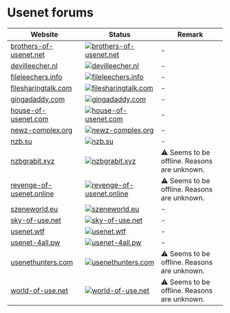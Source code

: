 # Usenet forums

|Website|Status|Remark|
|-|-|-|
|[brothers-of-usenet.net](https://brothers-of-usenet.net/)|[![brothers-of-usenet.net](https://img.shields.io/website?down_color=red&down_message=offline&up_color=green&up_message=online&url=https%3A%2F%2Fbrothers-of-usenet.net)](https://brothers-of-usenet.net/)|-|
|[devilleecher.nl](https://devilleecher.nl/)|[![devilleecher.nl](https://img.shields.io/website?down_color=red&down_message=offline&up_color=green&up_message=online&url=https%3A%2F%2Fdevilleecher.nl)](https://devilleecher.nl/)|-|
|[fileleechers.info](https://fileleechers.info/)|[![fileleechers.info](https://img.shields.io/website?down_color=red&down_message=offline&up_color=green&up_message=online&url=https%3A%2F%2Ffileleechers.info)](https://fileleechers.info/)|-|
|[filesharingtalk.com](https://filesharingtalk.com/)|[![filesharingtalk.com](https://img.shields.io/website?down_color=red&down_message=offline&up_color=green&up_message=online&url=https%3A%2F%2Ffilesharingtalk.com)](https://filesharingtalk.com/)|-|
|[gingadaddy.com](https://gingadaddy.com/)|[![gingadaddy.com](https://img.shields.io/website?down_color=red&down_message=offline&up_color=green&up_message=online&url=https%3A%2F%2Fgingadaddy.com)](https://gingadaddy.com/)|-|
|[house-of-usenet.com](https://house-of-usenet.com/)|[![house-of-usenet.com](https://img.shields.io/website?down_color=red&down_message=offline&up_color=green&up_message=online&url=https%3A%2F%2Fhouse-of-usenet.com)](https://house-of-usenet.com/)|-|
|[newz-complex.org](https://newz-complex.org/)|[![newz-complex.org](https://img.shields.io/website?down_color=red&down_message=offline&up_color=green&up_message=online&url=https%3A%2F%2Fnewz-complex.org)](https://newz-complex.org/)|-|
|[nzb.su](https://nzb.su/)|[![nzb.su](https://img.shields.io/website?down_color=red&down_message=offline&up_color=green&up_message=online&url=https%3A%2F%2Fnzb.su)](https://nzb.su/)|-|
|[nzbgrabit.xyz](https://nzbgrabit.xyz/)|[![nzbgrabit.xyz](https://img.shields.io/website?down_color=red&down_message=offline&up_color=green&up_message=online&url=https%3A%2F%2Fnzbgrabit.xyz)](https://nzbgrabit.xyz/)|⚠️ Seems to be offline. Reasons are unknown.|
|[revenge-of-usenet.online](https://revenge-of-usenet.online/)|[![revenge-of-usenet.online](https://img.shields.io/website?down_color=red&down_message=offline&up_color=green&up_message=online&url=https%3A%2F%2Frevenge-of-usenet.online)](https://revenge-of-usenet.online/)|⚠️ Seems to be offline. Reasons are unknown.|
|[szeneworld.eu](https://szeneworld.eu/)|[![szeneworld.eu](https://img.shields.io/website?down_color=red&down_message=offline&up_color=green&up_message=online&url=https%3A%2F%2Fszeneworld.eu)](https://szeneworld.eu/)|-|
|[sky-of-use.net](https://sky-of-use.net/)|[![sky-of-use.net](https://img.shields.io/website?down_color=red&down_message=offline&up_color=green&up_message=online&url=https%3A%2F%2Fsky-of-use.net)](https://sky-of-use.net/)|-|
|[usenet.wtf](https://usenet.wtf/)|[![usenet.wtf](https://img.shields.io/website?down_color=red&down_message=offline&up_color=green&up_message=online&url=https%3A%2F%2Fusenet.wtf)](https://usenet.wtf/)|-|
|[usenet-4all.pw](https://usenet-4all.pw/)|[![usenet-4all.pw](https://img.shields.io/website?down_color=red&down_message=offline&up_color=green&up_message=online&url=https%3A%2F%2Fusenet-4all.pw)](https://usenet-4all.pw/)|-|
|[usenethunters.com](https://usenethunters.com/)|[![usenethunters.com](https://img.shields.io/website?down_color=red&down_message=offline&up_color=green&up_message=online&url=https%3A%2F%2Fusenethunters.com)](https://usenethunters.com/)|⚠️ Seems to be offline. Reasons are unknown.|
|[world-of-use.net](https://world-of-use.net/)|[![world-of-use.net](https://img.shields.io/website?down_color=red&down_message=offline&up_color=green&up_message=online&url=https%3A%2F%2Fworld-of-use.net)](https://world-of-use.net/)|⚠️ Seems to be offline. Reasons are unknown.|